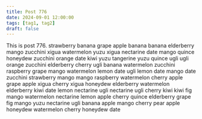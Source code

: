 ```yaml
---
title: Post 776
date: 2024-09-01 12:00:00
tags: [tag1, tag2]
draft: false
---
```

This is post 776.
strawberry
banana
grape
apple
banana
banana
elderberry
mango
zucchini
xigua
watermelon
yuzu
xigua
nectarine
date
mango
quince
honeydew
zucchini
orange
date
kiwi
yuzu
tangerine
yuzu
quince
ugli
ugli
orange
zucchini
elderberry
cherry
ugli
banana
watermelon
zucchini
raspberry
grape
mango
watermelon
lemon
date
ugli
lemon
date
mango
date
zucchini
strawberry
mango
mango
raspberry
watermelon
cherry
apple
grape
apple
xigua
cherry
xigua
honeydew
elderberry
watermelon
elderberry
kiwi
date
lemon
nectarine
ugli
nectarine
ugli
cherry
kiwi
kiwi
fig
mango
watermelon
nectarine
lemon
apple
cherry
quince
elderberry
grape
fig
mango
yuzu
nectarine
ugli
banana
apple
mango
cherry
pear
apple
honeydew
watermelon
cherry
honeydew
date
